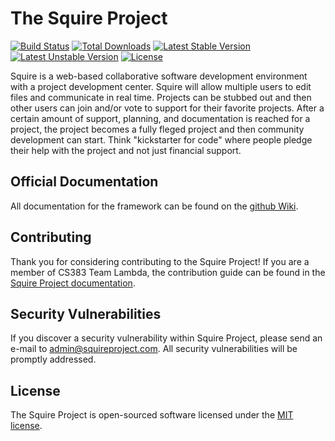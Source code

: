 # The Squire Project

[![Build Status](https://travis-ci.org/laravel/framework.svg)](https://travis-ci.org/laravel/framework)
[![Total Downloads](https://poser.pugx.org/laravel/framework/d/total.svg)](https://packagist.org/packages/laravel/framework)
[![Latest Stable Version](https://poser.pugx.org/laravel/framework/v/stable.svg)](https://packagist.org/packages/laravel/framework)
[![Latest Unstable Version](https://poser.pugx.org/laravel/framework/v/unstable.svg)](https://packagist.org/packages/laravel/framework)
[![License](https://poser.pugx.org/laravel/framework/license.svg)](https://packagist.org/packages/laravel/framework)

Squire is a web-based collaborative software development environment with a project development center. Squire will allow multiple users to edit files and communicate in real time. Projects can be stubbed out and then other users can join and/or vote to support for their favorite projects. After a certain amount of support, planning, and documentation is reached for a project, the project becomes a fully fleged project and then community development can start. Think "kickstarter for code" where people pledge their help with the project and not just financial support.

## Official Documentation

All documentation for the framework can be found on the [github Wiki](https://github.com/uidaho/squireproject/wiki).

## Contributing

Thank you for considering contributing to the Squire Project! If you are a member of CS383 Team Lambda, the contribution guide can be found in the [Squire Project documentation](https://github.com/uidaho/squireproject/wiki/Contributions).

## Security Vulnerabilities

If you discover a security vulnerability within Squire Project, please send an e-mail to admin@squireproject.com. All security vulnerabilities will be promptly addressed.

## License

The Squire Project is open-sourced software licensed under the [MIT license](http://opensource.org/licenses/MIT).
